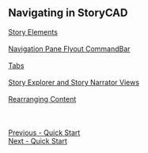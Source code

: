 ## Navigating in StoryCAD ##
[Story Elements](Story_Elements.md) <br/><br/>
[Navigation Pane Flyout CommandBar](Navigation_Pane_Flyout_CommandBar.md) <br/><br/>
[Tabs](Tabs.md) <br/><br/>
[Story Explorer and Story Narrator Views](Story_Explorer_and_Story_Narrator_Views.md) <br/><br/>
[Rearranging Content](Rearranging_Content.md) <br/><br/>
 <br/> <br/>
[Previous - Quick Start](Quick_Start.md) <br/>
[Next - Quick Start](Quick_Start.md) <br/>
